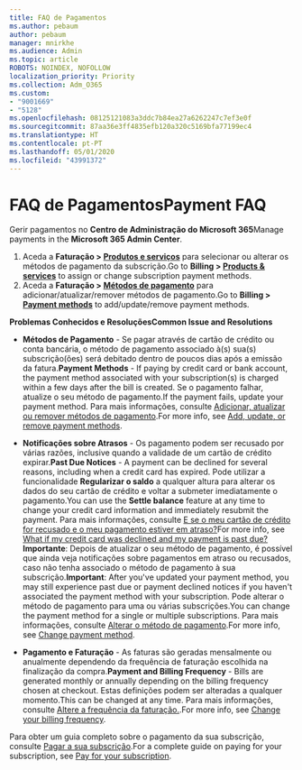 ```yaml
---
title: FAQ de Pagamentos
ms.author: pebaum
author: pebaum
manager: mnirkhe
ms.audience: Admin
ms.topic: article
ROBOTS: NOINDEX, NOFOLLOW
localization_priority: Priority
ms.collection: Adm_O365
ms.custom:
- "9001669"
- "5128"
ms.openlocfilehash: 08125121083a3ddc7b84ea27a6262247c7ef3e0f
ms.sourcegitcommit: 87aa36e3ff4835efb120a320c5169bfa77199ec4
ms.translationtype: HT
ms.contentlocale: pt-PT
ms.lasthandoff: 05/01/2020
ms.locfileid: "43991372"
---
```

# <a name="payment-faq"></a><span data-ttu-id="299c7-102">FAQ de Pagamentos</span><span class="sxs-lookup"><span data-stu-id="299c7-102">Payment FAQ</span></span>

<span data-ttu-id="299c7-103">Gerir pagamentos no **Centro de Administração do Microsoft 365**</span><span class="sxs-lookup"><span data-stu-id="299c7-103">Manage payments in the **Microsoft 365 Admin Center**.</span></span> 

1. <span data-ttu-id="299c7-104">Aceda a **Faturação > [Produtos e serviços](https://go.microsoft.com/fwlink/p/?linkid=842054)** para selecionar ou alterar os métodos de pagamento da subscrição.</span><span class="sxs-lookup"><span data-stu-id="299c7-104">Go to **Billing > [Products & services](https://go.microsoft.com/fwlink/p/?linkid=842054)** to assign or change subscription payment methods.</span></span>
2. <span data-ttu-id="299c7-105">Aceda a **Faturação > [Métodos de pagamento](https://go.microsoft.com/fwlink/p/?linkid=2018806)** para adicionar/atualizar/remover métodos de pagamento.</span><span class="sxs-lookup"><span data-stu-id="299c7-105">Go to **Billing > [Payment methods](https://go.microsoft.com/fwlink/p/?linkid=2018806)** to add/update/remove payment methods.</span></span>

<span data-ttu-id="299c7-106">**Problemas Conhecidos e Resoluções**</span><span class="sxs-lookup"><span data-stu-id="299c7-106">**Common Issue and Resolutions**</span></span>

- <span data-ttu-id="299c7-107">**Métodos de Pagamento** - Se pagar através de cartão de crédito ou conta bancária, o método de pagamento associado à(s) sua(s) subscrição(ões) será debitado dentro de poucos dias após a emissão da fatura.</span><span class="sxs-lookup"><span data-stu-id="299c7-107">**Payment Methods** - If paying by credit card or bank account, the payment method associated with your subscription(s) is charged within a few days after the bill is created.</span></span> <span data-ttu-id="299c7-108">Se o pagamento falhar, atualize o seu método de pagamento.</span><span class="sxs-lookup"><span data-stu-id="299c7-108">If the payment fails, update your payment method.</span></span> <span data-ttu-id="299c7-109">Para mais informações, consulte [Adicionar, atualizar ou remover métodos de pagamento](https://go.microsoft.com/fwlink/?linkid=2118133).</span><span class="sxs-lookup"><span data-stu-id="299c7-109">For more info, see [Add, update, or remove payment methods](https://go.microsoft.com/fwlink/?linkid=2118133).</span></span>

- <span data-ttu-id="299c7-110">**Notificações sobre Atrasos** - Os pagamento podem ser recusado por várias razões, inclusive quando a validade de um cartão de crédito expirar.</span><span class="sxs-lookup"><span data-stu-id="299c7-110">**Past Due Notices** - A payment can be declined for several reasons, including when a credit card has expired.</span></span> <span data-ttu-id="299c7-111">Pode utilizar a funcionalidade **Regularizar o saldo** a qualquer altura para alterar os dados do seu cartão de crédito e voltar a submeter imediatamente o pagamento.</span><span class="sxs-lookup"><span data-stu-id="299c7-111">You can use the **Settle balance** feature at any time to change your credit card information and immediately resubmit the payment.</span></span> <span data-ttu-id="299c7-112">Para mais informações, consulte [E se o meu cartão de crédito for recusado e o meu pagamento estiver em atraso?](https://docs.microsoft.com/microsoft-365/commerce/billing-and-payments/pay-for-your-subscription?view=o365-worldwide#what-if-my-credit-card-was-declined-and-my-payment-is-past-due)</span><span class="sxs-lookup"><span data-stu-id="299c7-112">For more info, see [What if my credit card was declined and my payment is past due?](https://docs.microsoft.com/microsoft-365/commerce/billing-and-payments/pay-for-your-subscription?view=o365-worldwide#what-if-my-credit-card-was-declined-and-my-payment-is-past-due)</span></span> <span data-ttu-id="299c7-113">**Importante**: Depois de atualizar o seu método de pagamento, é possível que ainda veja notificações sobre pagamentos em atraso ou recusados, caso não tenha associado o método de pagamento à sua subscrição.</span><span class="sxs-lookup"><span data-stu-id="299c7-113">**Important**: After you've updated your payment method, you may still experience past due or payment declined notices if you haven't associated the payment method with your subscription.</span></span> <span data-ttu-id="299c7-114">Pode alterar o método de pagamento para uma ou várias subscrições.</span><span class="sxs-lookup"><span data-stu-id="299c7-114">You can change the payment method for a single or multiple subscriptions.</span></span> <span data-ttu-id="299c7-115">Para mais informações, consulte [Alterar o método de pagamento](https://docs.microsoft.com/microsoft-365/commerce/billing-and-payments/add-update-or-remove-credit-card-or-bank-account?view=o365-worldwide#change-a-payment-method).</span><span class="sxs-lookup"><span data-stu-id="299c7-115">For more info, see [Change payment method](https://docs.microsoft.com/microsoft-365/commerce/billing-and-payments/add-update-or-remove-credit-card-or-bank-account?view=o365-worldwide#change-a-payment-method).</span></span>

- <span data-ttu-id="299c7-116">**Pagamento e Faturação** - As faturas são geradas mensalmente ou anualmente dependendo da frequência de faturação escolhida na finalização da compra.</span><span class="sxs-lookup"><span data-stu-id="299c7-116">**Payment and Billing Frequency** - Bills are generated monthly or annually depending on the billing frequency chosen at checkout.</span></span> <span data-ttu-id="299c7-117">Estas definições podem ser alteradas a qualquer momento.</span><span class="sxs-lookup"><span data-stu-id="299c7-117">This can be changed at any time.</span></span> <span data-ttu-id="299c7-118">Para mais informações, consulte [Altere a frequência da faturação.](https://go.microsoft.com/fwlink/?linkid=2119148).</span><span class="sxs-lookup"><span data-stu-id="299c7-118">For more info, see [Change your billing frequency](https://go.microsoft.com/fwlink/?linkid=2119148).</span></span>

<span data-ttu-id="299c7-119">Para obter um guia completo sobre o pagamento da sua subscrição, consulte [Pagar a sua subscrição](https://docs.microsoft.com/microsoft-365/commerce/billing-and-payments/pay-for-your-subscription?view=o365-worldwide).</span><span class="sxs-lookup"><span data-stu-id="299c7-119">For a complete guide on paying for your subscription, see [Pay for your subscription](https://docs.microsoft.com/microsoft-365/commerce/billing-and-payments/pay-for-your-subscription?view=o365-worldwide).</span></span>

